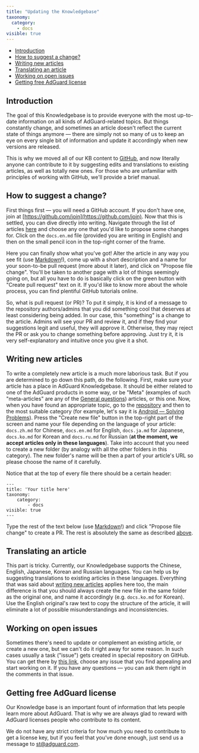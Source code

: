 ```yaml
---
title: "Updating the Knowledgebase"
taxonomy:
  category:
    - docs
visible: true
---
```


- [Introduction](#introduction)
- [How to suggest a change?](#suggest-change)
- [Writing new articles](#new-article)
- [Translating an article](#translating)
- [Working on open issues](#issues)
- [Getting free AdGuard license](#license)

<a name="introduction"></a>

## Introduction

The goal of this Knowledgebase is to provide everyone with the most up-to-date information on all kinds of AdGuard-related topics. But things constantly change, and sometimes an article doesn't reflect the current state of things anymore — there are simply not so many of us to keep an eye on every single bit of information and update it accordingly when new versions are released.

This is why we moved all of our KB content to [GitHub](https://github.com/AdguardTeam/AdguardKnowledgeBase/), and now literally anyone can contribute to it by suggesting edits and translations to existing articles, as well as totally new ones. For those who are unfamiliar with principles of working with GitHub, we'll provide a brief manual.

<a name="suggest-change"></a>

## How to suggest a change?

First things first — you will need a GitHub account. If you don't have one, join at [https://github.com/join](https://github.com/join). Now that this is settled, you can dive directly into writing. Navigate through the list of articles [here](https://github.com/AdguardTeam/AdguardKnowledgeBase) and choose any one that you'd like to propose some changes for. Click on the `docs.en.md` file (provided you are writing in English) and then on the small pencil icon in the top-right corner of the frame.

Here you can finally show what you've got! Alter the article in any way you see fit (use [Markdown](https://github.com/LewisVo/Markdown-Tutorial)!), come up with a short description and a name for your soon-to-be pull request (more about it later), and click on "Propose file change". You'll be taken to another page with a lot of things seemingly going on, but all you have to do is basically click on the green button with "Create pull request" text on it. If you'd like to know more about the whole process, you can find plentiful GitHub tutorials online.

So, what is pull request (or PR)? To put it simply, it is kind of a message to the repository authors/admins that you did something cool that deserves at least considering being added. In our case, this "something" is a change to the article. Admins will see your PR and review it, and if they find your suggestions legit and useful, they will approve it. Otherwise, they may reject the PR or ask you to change something before approving. Just try it, it is very self-explanatory and intuitive once you give it a shot.

<a name="new-article"></a>

## Writing new articles

To write a completely new article is a much more laborious task. But if you are determined to go down this path, do the following. First, make sure your article has a place in AdGuard Knowledgebase. It should be either related to one of the AdGuard products in some way, or be "Meta" (examples of such "meta-articles" are any of the [General questions](https://kb.adguard.com/en)) articles, or this one. Now, when you have found an appropriate topic, go to the [repository](https://github.com/AdguardTeam/AdguardKnowledgeBase) and then to the most suitable category (for example, let's say it is [Android — Solving Problems](https://github.com/AdguardTeam/AdguardKnowledgeBase/tree/master/04.android/06.solving-problems)). Press the "Create new file" button in the top-right part of the screen and name your file depending on the language of your article: `docs.zh.md` for Chinese, `docs.en.md` for English, `docs.ja.md` for Japanese, `docs.ko.md` for Korean and `docs.ru.md` for Russian (**at the moment, we accept articles only in these languages**). Take into account that you need to create a new folder (by analogy with all the other folders in this category). The new folder's name will be then a part of your article's URL so please choose the name of it carefully.

Notice that at the top of every file there should be a certain header:

```
---
title: 'Your title here'
taxonomy:
    category:
        - docs
visible: true
---
```

Type the rest of the text below (use [Markdown](https://github.com/LewisVo/Markdown-Tutorial)!) and click "Propose file change" to create a PR. The rest is absolutely the same as described [above](#suggest-change).

<a name="translating"></a>

## Translating an article

This part is tricky. Currently, our Knowledgebase supports the Chinese, English, Japanese, Korean and Russian languages. You can help us by suggesting translations to existing articles in these languages. Everything that was said about [writing new articles](#new-article) applies here too, the main difference is that you should always create the new file in the same folder as the original one, and name it accordingly (e.g. `docs.ko.md` for Korean). Use the English original's raw text to copy the structure of the article, it will eliminate a lot of possible misunderstandings and inconsistencies.

<a name="issues"></a>

## Working on open issues

Sometimes there's need to update or complement an existing article, or create a new one, but we can't do it right away for some reason. In such cases usually a task ("issue") gets created in special repository on GitHub. You can get there by [this link](https://github.com/AdguardTeam/AdguardKnowledgeBase/issues/), choose any issue that you find appealing and start working on it. If you have any questions — you can ask them right in the comments in that issue.

<a name="license"></a>

## Getting free AdGuard license

Our Knowledge base is an important fount of information that lets people learn more about AdGuard. That is why we are always glad to reward with AdGuard licenses people who contribute to its content.

We do not have any strict criteria for how much you need to contribute to get a license key, but if you feel that you’ve done enough, just send us a message to [st@adguard.com](mailto:st@adguard.com).
